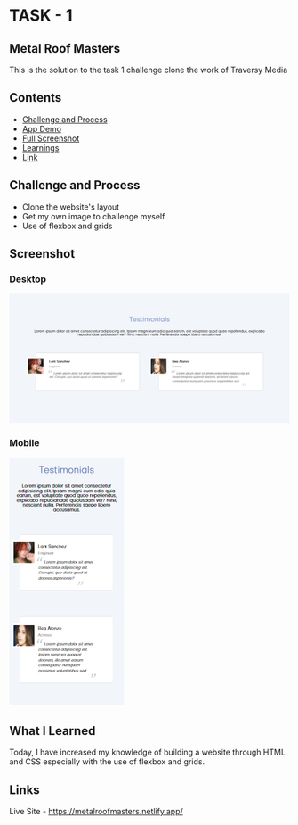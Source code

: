 # TASK - 1

## Metal Roof Masters

This is the solution to the task 1 challenge clone the work of Traversy Media

## Contents

- [Challenge and Process](#challenge-and-process)
- [App Demo](#app-demo)
- [Full Screenshot](#screenshot)
- [Learnings](#what-i-learned)
- [Link](#link)

## Challenge and Process

- Clone the website's layout
- Get my own image to challenge myself
- Use of flexbox and grids

## Screenshot

### Desktop

![](https://github.com/Karllouise-code/css3-intermediate/blob/task1/images/desktop-fullscreenshot.png)

### Mobile

![](https://github.com/Karllouise-code/css3-intermediate/blob/task1/images/mobile-fullscreenshot.png)

## What I Learned

Today, I have increased my knowledge of building a website through HTML and CSS
especially with the use of flexbox and grids.

## Links

Live Site - <https://metalroofmasters.netlify.app/>
